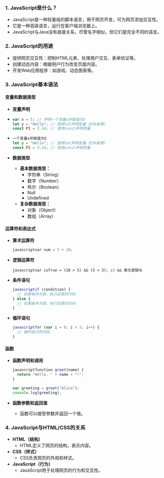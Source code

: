 ### 1. JavaScript是什么？

- JavaScript是一种轻量级的脚本语言，用于网页开发，可为网页添加交互性。
- 它是一种高级语言，运行在客户端浏览器上。
- JavaScript与Java没有直接关系，尽管名字相似，但它们是完全不同的语言。

### 2. JavaScript的用途

- 提供网页交互性：控制HTML元素、处理用户交互、表单验证等。
- 创建动态内容：根据用户行为改变页面内容。
- 开发Web应用程序：如游戏、动态图表等。

### 3. JavaScript基本语法

#### 变量和数据类型

- **变量声明**

- ```javascript
  var x = 5; // 声明一个变量x并赋值为5
  let y = "Hello"; // 使用let声明变量（ES6新增）
  const PI = 3.14; // 使用const声明常量
  
  ```

- ```javascript
  一个变量x并赋值为5
  let y = "Hello"; // 使用let声明变量（ES6新增）
  const PI = 3.14; // 使用const声明常量
  ```

- **数据类型**

  - **基本数据类型：**
    - 字符串（String）
    - 数字（Number）
    - 布尔（Boolean）
    - Null
    - Undefined
  - **复杂数据类型：**
    - 对象（Object）
    - 数组（Array）

#### 运算符和表达式

- **算术运算符**

  ```javascript
  javascriptvar sum = 5 + 10;
  ```

- **逻辑运算符**

  ```
  javascriptvar isTrue = (10 > 5) && (5 < 3); // && 表示逻辑与
  ```

- **条件语句**

  ```javascript
  javascriptif (condition) {
    // 如果条件为真，执行这里的代码
  } else {
    // 如果条件为假，执行这里的代码
  }
  ```

- **循环语句**

  ```javascript
  javascriptfor (var i = 0; i < 5; i++) {
    // 循环执行的代码
  }
  ```

#### 函数

- **函数声明和调用**

  ```javascript
  javascriptfunction greet(name) {
    return "Hello, " + name + "!";
  }
  
  var greeting = greet("Alice");
  console.log(greeting);
  ```

- **函数参数和返回值**

  - 函数可以接受参数并返回一个值。

### 4. JavaScript与HTML/CSS的关系

- **HTML（结构）**
  - HTML定义了网页的结构，表示内容。
- **CSS（样式）**
  - CSS负责网页的外观和样式。
- **JavaScript（行为）**
  - JavaScript用于处理网页的行为和交互性。